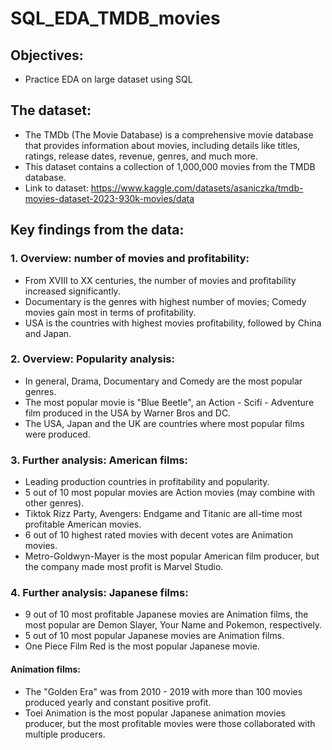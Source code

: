 # SQL_EDA_TMDB_movies
## Objectives:  
- Practice EDA on large dataset using SQL
## The dataset:  
- The TMDb (The Movie Database) is a comprehensive movie database that provides information about movies, including details like titles, ratings, release dates, revenue, genres, and much more.  
- This dataset contains a collection of 1,000,000 movies from the TMDB database.
- Link to dataset: https://www.kaggle.com/datasets/asaniczka/tmdb-movies-dataset-2023-930k-movies/data
## Key findings from the data:  
### 1. Overview: number of movies and profitability:
- From XVIII to XX centuries, the number of movies and profitability increased significantly.
- Documentary is the genres with highest number of movies; Comedy movies gain most in terms of profitability.
- USA is the countries with highest movies profitability, followed by China and Japan.
### 2. Overview: Popularity analysis:
- In general, Drama, Documentary and Comedy are the most popular genres.
- The most popular movie is "Blue Beetle", an Action - Scifi - Adventure film produced in the USA by Warner Bros and DC.
- The USA, Japan and the UK are countries where most popular films were produced.
### 3. Further analysis: American films:
- Leading production countries in profitability and popularity.  
- 5 out of 10 most popular movies are Action movies (may combine with other genres).  
- Tiktok Rizz Party, Avengers: Endgame and Titanic are all-time most profitable American movies.
- 6 out of 10 highest rated movies with decent votes are Animation movies.
- Metro-Goldwyn-Mayer is the most popular American film producer, but the company made most profit is Marvel Studio. 
### 4. Further analysis: Japanese films:
- 9 out of 10 most profitable Japanese movies are Animation films, the most popular are Demon Slayer, Your Name and Pokemon, respectively.  
- 5 out of 10 most popular Japanese movies are Animation films.  
- One Piece Film Red is the most popular Japanese movie.  
#### __Animation films:__  
- The "Golden Era" was from 2010 - 2019 with more than 100 movies produced yearly and constant positive profit.  
- Toei Animation is the most popular Japanese animation movies producer, but the most profitable movies were those collaborated with multiple producers.  
